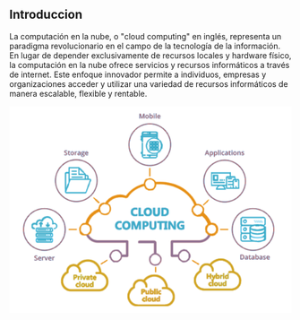 ## Introduccion 
La computación en la nube, o "cloud computing" en inglés, representa un paradigma revolucionario en el campo de la tecnología de la información. En lugar de depender exclusivamente de recursos locales y hardware físico, la computación en la nube ofrece servicios y recursos informáticos a través de internet. Este enfoque innovador permite a individuos, empresas y organizaciones acceder y utilizar una variedad de recursos informáticos de manera escalable, flexible y rentable.

![](/img/1.png)